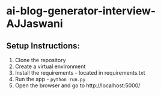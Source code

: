 # ai-blog-generator-interview-AJJaswani

## Setup Instructions:
 1. Clone the repository
 2. Create a virtual environment
 3. Install the requirements - located in requirements.txt
 4. Run the app - `python run.py`
 5. Open the browser and go to http://localhost:5000/